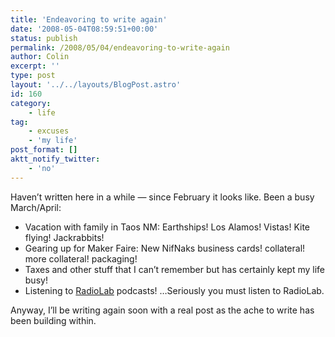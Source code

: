 ```yaml
---
title: 'Endeavoring to write again'
date: '2008-05-04T08:59:51+00:00'
status: publish
permalink: /2008/05/04/endeavoring-to-write-again
author: Colin
excerpt: ''
type: post
layout: '../../layouts/BlogPost.astro'
id: 160
category:
    - life
tag:
    - excuses
    - 'my life'
post_format: []
aktt_notify_twitter:
    - 'no'
---
```

Haven’t written here in a while — since February it looks like. Been a busy March/April:

- Vacation with family in Taos NM: Earthships! Los Alamos! Vistas! Kite flying! Jackrabbits!
- Gearing up for Maker Faire: New NifNaks business cards! collateral! more collateral! packaging!
- Taxes and other stuff that I can’t remember but has certainly kept my life busy!
- Listening to [RadioLab](https://www.wnyc.org/shows/radiolab/) podcasts! …Seriously you must listen to RadioLab.

Anyway, I’ll be writing again soon with a real post as the ache to write has been building within.